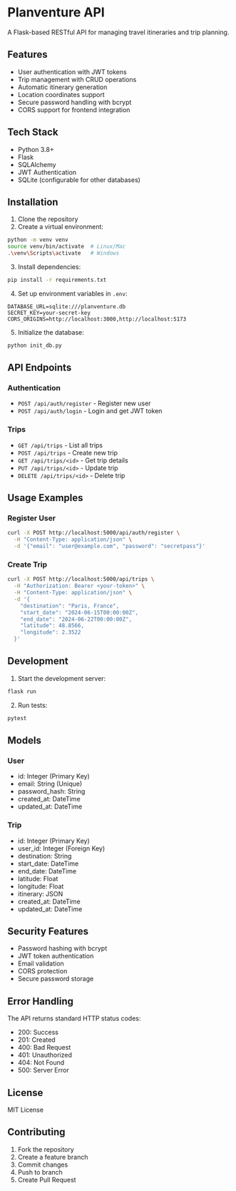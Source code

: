 # Planventure API

A Flask-based RESTful API for managing travel itineraries and trip planning.

## Features

- User authentication with JWT tokens
- Trip management with CRUD operations
- Automatic itinerary generation
- Location coordinates support
- Secure password handling with bcrypt
- CORS support for frontend integration

## Tech Stack

- Python 3.8+
- Flask
- SQLAlchemy
- JWT Authentication
- SQLite (configurable for other databases)

## Installation

1. Clone the repository
2. Create a virtual environment:

```bash
python -m venv venv
source venv/bin/activate  # Linux/Mac
.\venv\Scripts\activate   # Windows
```

3. Install dependencies:

```bash
pip install -r requirements.txt
```

4. Set up environment variables in `.env`:

```env
DATABASE_URL=sqlite:///planventure.db
SECRET_KEY=your-secret-key
CORS_ORIGINS=http://localhost:3000,http://localhost:5173
```

5. Initialize the database:

```bash
python init_db.py
```

## API Endpoints

### Authentication

- `POST /api/auth/register` - Register new user
- `POST /api/auth/login` - Login and get JWT token

### Trips

- `GET /api/trips` - List all trips
- `POST /api/trips` - Create new trip
- `GET /api/trips/<id>` - Get trip details
- `PUT /api/trips/<id>` - Update trip
- `DELETE /api/trips/<id>` - Delete trip

## Usage Examples

### Register User

```bash
curl -X POST http://localhost:5000/api/auth/register \
  -H "Content-Type: application/json" \
  -d '{"email": "user@example.com", "password": "secretpass"}'
```

### Create Trip

```bash
curl -X POST http://localhost:5000/api/trips \
  -H "Authorization: Bearer <your-token>" \
  -H "Content-Type: application/json" \
  -d '{
    "destination": "Paris, France",
    "start_date": "2024-06-15T00:00:00Z",
    "end_date": "2024-06-22T00:00:00Z",
    "latitude": 48.8566,
    "longitude": 2.3522
  }'
```

## Development

1. Start the development server:

```bash
flask run
```

2. Run tests:

```bash
pytest
```

## Models

### User

- id: Integer (Primary Key)
- email: String (Unique)
- password_hash: String
- created_at: DateTime
- updated_at: DateTime

### Trip

- id: Integer (Primary Key)
- user_id: Integer (Foreign Key)
- destination: String
- start_date: DateTime
- end_date: DateTime
- latitude: Float
- longitude: Float
- itinerary: JSON
- created_at: DateTime
- updated_at: DateTime

## Security Features

- Password hashing with bcrypt
- JWT token authentication
- Email validation
- CORS protection
- Secure password storage

## Error Handling

The API returns standard HTTP status codes:

- 200: Success
- 201: Created
- 400: Bad Request
- 401: Unauthorized
- 404: Not Found
- 500: Server Error

## License

MIT License

## Contributing

1. Fork the repository
2. Create a feature branch
3. Commit changes
4. Push to branch
5. Create Pull Request
